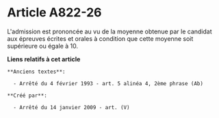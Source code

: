 # Article A822-26

L'admission est prononcée au vu de la moyenne obtenue par le candidat aux épreuves écrites et orales à condition que cette
moyenne soit supérieure ou égale à 10.

**Liens relatifs à cet article**

	**Anciens textes**:

	  - Arrêté du 4 février 1993 - art. 5 alinéa 4, 2ème phrase (Ab)

	**Créé par**:

	  - Arrêté du 14 janvier 2009 - art. (V)
